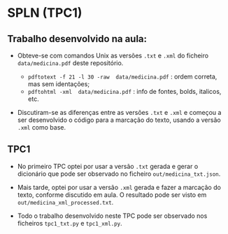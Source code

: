 # SPLN (TPC1)

## Trabalho desenvolvido na aula:

- Obteve-se com comandos Unix as versões `.txt` e `.xml` do ficheiro `data/medicina.pdf` deste repositório.
    - `pdftotext -f 21 -l 30 -raw  data/medicina.pdf` : ordem correta, mas sem identações;
    - `pdftohtml -xml  data/medicina.pdf` : info de fontes, bolds, italicos, etc.

- Discutiram-se as diferenças entre as versões `.txt` e `.xml` e começou a ser desenvolvido o código para a marcação do texto, usando a versão `.xml` como base.

## TPC1

- No primeiro TPC optei por usar a versão `.txt` gerada e gerar o dicionário que pode ser observado no ficheiro `out/medicina_txt.json`.

- Mais tarde, optei por usar a versão `.xml` gerada e fazer a marcação do texto, conforme discutido em aula. O resultado pode ser visto em `out/medicina_xml_processed.txt`.


- Todo o trabalho desenvolvido neste TPC pode ser observado nos ficheiros `tpc1_txt.py` e `tpc1_xml.py`.
